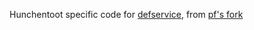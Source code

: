 Hunchentoot specific code for [defservice](https://github.com/marijnh/defservice/), from [pf's fork](https://github.com/pf/defservice)

